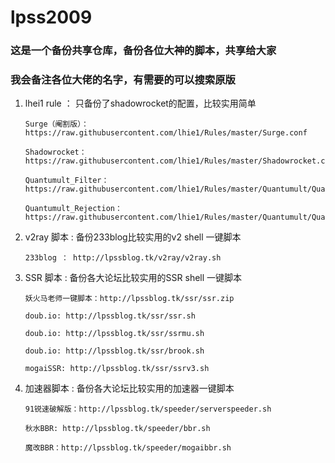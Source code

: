 # lpss2009


### 这是一个备份共享仓库，备份各位大神的脚本，共享给大家

### 我会备注各位大佬的名字，有需要的可以搜索原版


   1. lhei1 rule ： 只备份了shadowrocket的配置，比较实用简单

      ```
      Surge（阉割版）：https://raw.githubusercontent.com/lhie1/Rules/master/Surge.conf

      Shadowrocket：https://raw.githubusercontent.com/lhie1/Rules/master/Shadowrocket.conf

      Quantumult_Filter：https://raw.githubusercontent.com/lhie1/Rules/master/Quantumult/Quantumult.conf

      Quantumult_Rejection：https://raw.githubusercontent.com/lhie1/Rules/master/Quantumult/Quantumult_URL.conf
      ```

   2. v2ray 脚本 :  备份233blog比较实用的v2 shell 一键脚本


      `233blog ： http://lpssblog.tk/v2ray/v2ray.sh`


   3. SSR 脚本 :  备份各大论坛比较实用的SSR shell 一键脚本

      ```
      妖火马老师一键脚本：http://lpssblog.tk/ssr/ssr.zip
      
      doub.io: http://lpssblog.tk/ssr/ssr.sh

      doub.io: http://lpssblog.tk/ssr/ssrmu.sh

      doub.io: http://lpssblog.tk/ssr/brook.sh

      mogaiSSR: http://lpssblog.tk/ssr/ssrv3.sh
      ```
  
   4. 加速器脚本 :  备份各大论坛比较实用的加速器一键脚本

      ```
      91锐速破解版：http://lpssblog.tk/speeder/serverspeeder.sh

      秋水BBR: http://lpssblog.tk/speeder/bbr.sh

      魔改BBR：http://lpssblog.tk/speeder/mogaibbr.sh

      ```